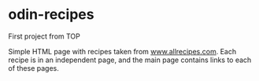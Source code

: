 # odin-recipes
First project from TOP

Simple HTML page with recipes taken from www.allrecipes.com.
Each recipe is in an independent page, and the main page contains links
to each of these pages.

